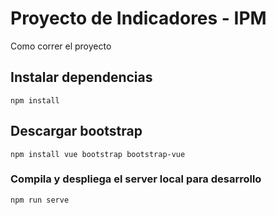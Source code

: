 # Proyecto de Indicadores - IPM

Como correr el proyecto

## Instalar dependencias
```
npm install
```
## Descargar bootstrap 
```
npm install vue bootstrap bootstrap-vue
```
### Compila y despliega el server local para desarrollo
```
npm run serve
```